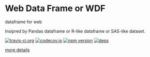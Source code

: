 
# Web Data Frame or WDF

dataframe for web

Insipred by Pandas dataframe or R-like dataframe or SAS-like dataset.

[![travis-ci.org](https://travis-ci.org/walnutgeek/wdf.svg?branch=master)](https://travis-ci.org/walnutgeek/wdf)
[![codecov.io](https://codecov.io/github/walnutgeek/wdf/coverage.svg?branch=master)](https://codecov.io/github/walnutgeek/wdf?branch=master)
[![npm version](https://badge.fury.io/js/wdf.svg)](https://www.npmjs.com/package/wdf)
[![deps](https://david-dm.org/username/repo.svg)](https://david-dm.org/walnutgeek/wdf)

[more details](https://walnutgeek.github.io/wdf)